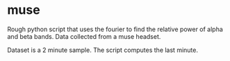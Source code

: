 # muse

Rough python script that uses the fourier to find the relative power of alpha and beta bands. Data collected from a muse headset.

Dataset is a 2 minute sample. The script computes the last minute.
